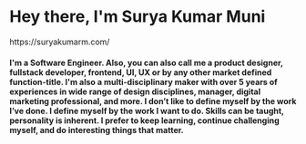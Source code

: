 <h1>
Hey there, I'm Surya Kumar Muni
</h1>
<p>
https://suryakumarm.com/
<p>

<h4>
I'm a Software Engineer. Also, you can also call me a product designer, fullstack developer, frontend, UI, UX or by any other market defined function-title. I'm also a multi-disciplinary maker with over 5 years of experiences in wide range of design disciplines, manager, digital marketing professional, and more. I don’t like to define myself by the work I’ve done. I define myself by the work I want to do. Skills can be taught, personality is inherent. I prefer to keep learning, continue challenging myself, and do interesting things that matter.
</h4>




